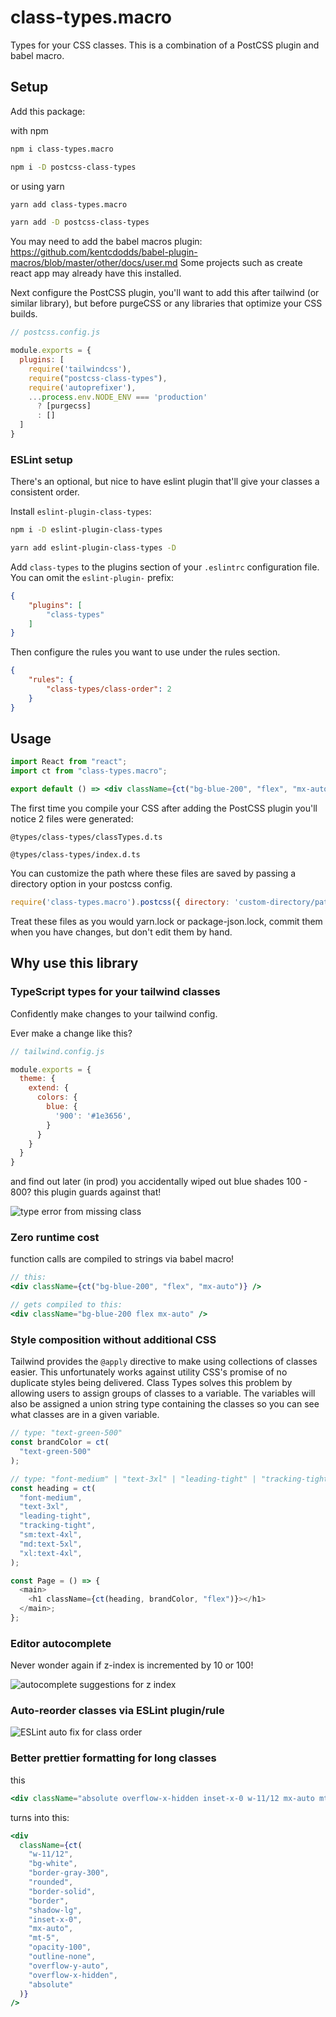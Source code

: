# class-types.macro

Types for your CSS classes. This is a combination of a PostCSS plugin and babel macro.

## Setup
Add this package:

with npm
```bash
npm i class-types.macro

npm i -D postcss-class-types
```
or using yarn
```bash
yarn add class-types.macro

yarn add -D postcss-class-types
```

You may need to add the babel macros plugin: https://github.com/kentcdodds/babel-plugin-macros/blob/master/other/docs/user.md Some projects such as create react app may already have this installed.

Next configure the PostCSS plugin, you'll want to add this after tailwind (or similar library), but before purgeCSS or any libraries that optimize your CSS builds.

```js
// postcss.config.js

module.exports = {
  plugins: [
    require('tailwindcss'),
    require("postcss-class-types"),
    require('autoprefixer'),
    ...process.env.NODE_ENV === 'production'
      ? [purgecss]
      : []
  ]
}
```

### ESLint setup
There's an optional, but nice to have eslint plugin that'll give your classes a consistent order.

Install `eslint-plugin-class-types`:
```bash
npm i -D eslint-plugin-class-types
```
```bash
yarn add eslint-plugin-class-types -D
```

Add `class-types` to the plugins section of your `.eslintrc` configuration file. You can omit the `eslint-plugin-` prefix:

```json
{
    "plugins": [
        "class-types"
    ]
}
```


Then configure the rules you want to use under the rules section.

```json
{
    "rules": {
        "class-types/class-order": 2
    }
}
```

## Usage

```jsx
import React from "react";
import ct from "class-types.macro";

export default () => <div className={ct("bg-blue-200", "flex", "mx-auto")} />;
```

The first time you compile your CSS after adding the PostCSS plugin you'll notice 2 files were generated:

`@types/class-types/classTypes.d.ts`

`@types/class-types/index.d.ts`

You can customize the path where these files are saved by passing a directory option in your postcss config.

```js
require('class-types.macro').postcss({ directory: 'custom-directory/path/' }),
```

Treat these files as you would yarn.lock or package-json.lock, commit them when you have changes, but don't edit them by hand.

## Why use this library

### TypeScript types for your tailwind classes

Confidently make changes to your tailwind config.

Ever make a change like this?
```js
// tailwind.config.js

module.exports = {
  theme: {
    extend: {
      colors: {
        blue: {
          '900': '#1e3656',
        }
      }
    }
  }
}
```
and find out later (in prod) you accidentally wiped out blue shades 100 - 800? this plugin guards against that!

![type error from missing class](assets/missing-class.png)

### Zero runtime cost

function calls are compiled to strings via babel macro!

```jsx
// this:
<div className={ct("bg-blue-200", "flex", "mx-auto")} />

// gets compiled to this:
<div className="bg-blue-200 flex mx-auto" />
```

### Style composition without additional CSS
Tailwind provides the `@apply` directive to make using collections of classes easier. This unfortunately works against utility CSS's promise of no duplicate styles being delivered.
Class Types solves this problem by allowing users to assign groups of classes to a variable. The variables will also be assigned a union string type containing the classes so you can see what classes are in a given variable.
```js
// type: "text-green-500"
const brandColor = ct(
  "text-green-500"
);

// type: "font-medium" | "text-3xl" | "leading-tight" | "tracking-tight" | "sm:text-4xl" | "md:text-5xl" | "xl:text-4xl"
const heading = ct(
  "font-medium",
  "text-3xl",
  "leading-tight",
  "tracking-tight",
  "sm:text-4xl",
  "md:text-5xl",
  "xl:text-4xl",
);

const Page = () => {
  <main>
    <h1 className={ct(heading, brandColor, "flex")}></h1>
  </main>;
};
```

### Editor autocomplete
Never wonder again if z-index is incremented by 10 or 100!

![autocomplete suggestions for z index](assets/autocomplete.png)

### Auto-reorder classes via ESLint plugin/rule

![ESLint auto fix for class order](assets/autofix-class-order.gif)

### Better prettier formatting for long classes
this
```jsx
<div className="absolute overflow-x-hidden inset-x-0 w-11/12 mx-auto mt-5 overflow-y-auto bg-white outline-none border border-gray-300 border-solid rounded shadow-lg opacity-100" />
```

turns into this:

```jsx
<div
  className={ct(
    "w-11/12",
    "bg-white",
    "border-gray-300",
    "rounded",
    "border-solid",
    "border",
    "shadow-lg",
    "inset-x-0",
    "mx-auto",
    "mt-5",
    "opacity-100",
    "outline-none",
    "overflow-y-auto",
    "overflow-x-hidden",
    "absolute"
  )}
/>
```
